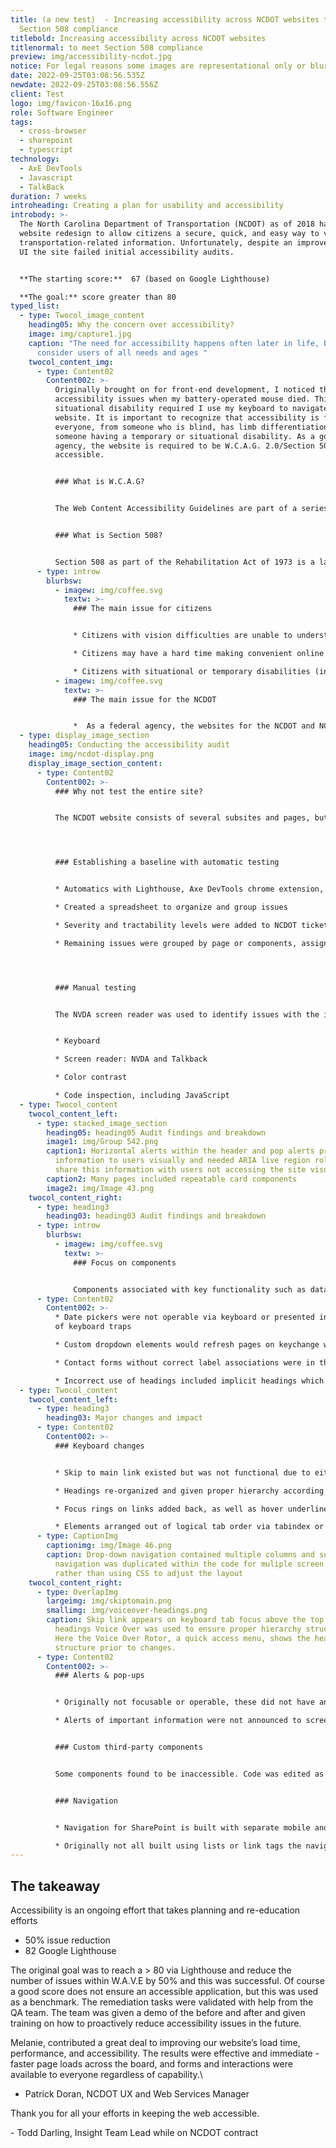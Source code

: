 ```yaml
---
title: (a new test)  - Increasing accessibility across NCDOT websites to meet
  Section 508 compliance
titlebold: Increasing accessibility across NCDOT websites
titlenormal: to meet Section 508 compliance
preview: img/accessibility-ncdot.jpg
notice: For legal reasons some images are representational only or blurred
date: 2022-09-25T03:08:56.535Z
newdate: 2022-09-25T03:08:56.556Z
client: Test
logo: img/favicon-16x16.png
role: Software Engineer
tags:
  - cross-browser
  - sharepoint
  - typescript
technology:
  - AxE DevTools
  - Javascript
  - TalkBack
duration: 7 weeks
introheading: Creating a plan for usability and accessibility
introbody: >-
  The North Carolina Department of Transportation (NCDOT) as of 2018 had a new
  website redesign to allow citizens a secure, quick, and easy way to view all
  transportation-related information. Unfortunately, despite an improved visual
  UI the site failed initial accessibility audits.


  **The starting score:**  67 (based on Google Lighthouse)

  **The goal:** score greater than 80
typed_list:
  - type: Twocol_image_content
    heading05: Why the concern over accessibility?
    image: img/capture1.jpg
    caption: "The need for accessibility happens often later in life, but we should
      consider users of all needs and ages "
    twocol_content_img:
      - type: Content02
        Content002: >-
          Originally brought on for front-end development, I noticed the
          accessibility issues when my battery-operated mouse died. This
          situational disability required I use my keyboard to navigate the
          website. It is important to recognize that accessibility is for
          everyone, from someone who is blind, has limb differentiation, to
          someone having a temporary or situational disability. As a government
          agency, the website is required to be W.C.A.G. 2.0/Section 508
          accessible.


          ### What is W.C.A.G?


          The Web Content Accessibility Guidelines are part of a series of web accessibility guidelines considered to be the benchmark for compliance.


          ### What is Section 508?


          Section 508 as part of the Rehabilitation Act of 1973 is a law that requires government agencies to provide access to its Information and Communication Technology (ICT) to people with disabilities. The Revised 508 Standards incorporate by reference and apply the WCAG 2.0 Level AA Success Criteria to both web and non-web electronic content.
      - type: introw
        blurbsw:
          - imagew: img/coffee.svg
            textw: >-
              ### The main issue for citizens


              * Citizens with vision difficulties are unable to understand important safety and legal announcements

              * Citizens may have a hard time making convenient online transactions

              * Citizens with situational or temporary disabilities (including slow internet speeds) may have difficulties completing tasks
          - imagew: img/coffee.svg
            textw: >-
              ### The main issue for the NCDOT


              *  As a federal agency, the websites for the NCDOT and NCDMV fall under Section 508 regulations to be ADA compliant. Failure to meet guidelines can lead to lawsuits and a loss of citizen and customer trust
  - type: display_image_section
    heading05: Conducting the accessibility audit
    image: img/ncdot-display.png
    display_image_section_content:
      - type: Content02
        Content002: >-
          ### Why not test the entire site?


          The NCDOT website consists of several subsites and pages, but are based off templates and reusable components. Sites like this are constantly adding new content, but rarely change the underlying CMS structure. By identifying a representative set of pages the audit process takes less time and is more effective.




          ### Establishing a baseline with automatic testing


          * Automatics with Lighthouse, Axe DevTools chrome extension, W.A.V.E. (web accessibility evaluation tool)

          * Created a spreadsheet to organize and group issues

          * Severity and tractability levels were added to NCDOT ticketing system

          * Remaining issues were grouped by page or components, assigned an individual severity and discussed with web dept lead




          ### Manual testing


          The NVDA screen reader was used to identify issues with the information hierarchy and HTML native elements. Web extensions were utilized for hard to identify issues.


          * Keyboard

          * Screen reader: NVDA and Talkback

          * Color contrast

          * Code inspection, including JavaScript
  - type: Twocol_content
    twocol_content_left:
      - type: stacked_image_section
        heading05: heading05 Audit findings and breakdown
        image1: img/Group 542.png
        caption1: Horizontal alerts within the header and pop alerts provided imporant
          information to users visually and needed ARIA live region roles to
          share this information with users not accessing the site visually.
        caption2: Many pages included repeatable card components
        image2: img/Image 43.png
    twocol_content_right:
      - type: heading3
        heading03: heading03 Audit findings and breakdown
      - type: introw
        blurbsw:
          - imagew: img/coffee.svg
            textw: >-
              ### Focus on components


              Components associated with key functionality such as datapickers and dynamically populated dropdown elements received prioritization. This also included custom controls which have a native alternative that is often replaced in favor of less accessible, but visually branded elements.
      - type: Content02
        Content002: >-
          * Date pickers were not operable via keyboard or presented instances
          of keyboard traps

          * Custom dropdown elements would refresh pages on keychange when cycling through options

          * Contact forms without correct label associations were in the footer of every page

          * Incorrect use of headings included implicit headings which contained no meaning in html syntax and skips in heading elements which disrupt a screen reader's ability to parse content
  - type: Twocol_content
    twocol_content_left:
      - type: heading3
        heading03: Major changes and impact
      - type: Content02
        Content002: >-
          ### Keyboard changes


          * Skip to main link existed but was not functional due to either an incorrect ID or empty href attribute, depending on the template. Navigation was added to a seperate component so it could be reused within templates

          * Headings re-organized and given proper hierarchy according to semantics vs aesthetic browser default sizing

          * Focus rings on links added back, as well as hover underlines which were originally inconsistently implemented

          * Elements arranged out of logical tab order via tabindex or the CSS float property caused issues when browsing through content.
      - type: CaptionImg
        captionimg: img/Image 46.png
        caption: Drop-down navigation contained multiple columns and subheaders. This
          navigation was duplicated within the code for muliple screen sizes
          rather than using CSS to adjust the layout
    twocol_content_right:
      - type: OverlapImg
        largeimg: img/skiptomain.png
        smallimg: img/voiceover-headings.png
        caption: Skip link appears on keyboard tab focus above the top navigation. For
          headings Voice Over was used to ensure proper hierarchy structure.
          Here the Voice Over Rotor, a quick access menu, shows the heading
          structure prior to changes.
      - type: Content02
        Content002: >-
          ### Alerts & pop-ups


          * Originally not focusable or operable, these did not have an accessible way to close content and were adjusted or given textual alternatives

          * Alerts of important information were not announced to screen readers. Aria roles were added or re-implemented correctly.


          ### Custom third-party components


          Some components found to be inaccessible. Code was edited as able or replaced with native HTML5 controls


          ### Navigation


          * Navigation for SharePoint is built with separate mobile and desktop code toggled with media queries. The issue is both are still accessible within the DOM via a screen reader regardless of screen size or device

          * Originally not all built using lists or link tags the navigation was changed to utilize valid html and link tags.
---
```

## The takeaway

Accessibility is an ongoing effort that takes planning and re-education efforts

* 50% issue reduction
* 82 Google Lighthouse



The original goal was to reach a > 80 via Lighthouse and reduce the number of issues within W.A.V.E by 50% and this was successful. Of course a good score does not ensure an accessible application, but this was used as a benchmark. The remediation tasks were validated with help from the QA team. The team was given a demo of the before and after and given training on how to proactively reduce accessibility issues in the future.



Melanie, contributed a great deal to improving our website’s load time, performance, and accessibility. The results were effective and immediate - faster page loads across the board, and forms and interactions were available to everyone regardless of capability.\
- Patrick Doran, NCDOT UX and Web Services Manager



Thank you for all your efforts in keeping the web accessible.

\- Todd Darling, Insight Team Lead while on NCDOT contract